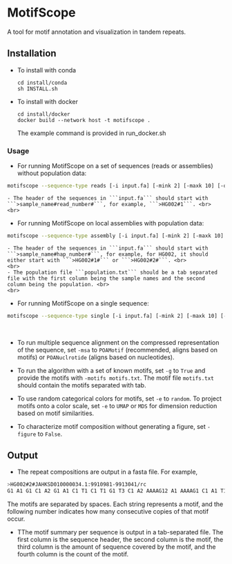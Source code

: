 
# MotifScope
A tool for motif annotation and visualization in tandem repeats.

## Installation
- To install with conda
  ```
  cd install/conda
  sh INSTALL.sh
  ```
- To install with docker
  ```
  cd install/docker
  docker build --network host -t motifscope .
  ```
  The example command is provided in run_docker.sh
  <br>
### Usage
- For running MotifScope on a set of sequences (reads or assemblies) without population data:
```bash
motifscope --sequence-type reads [-i input.fa] [-mink 2] [-maxk 10] [-o output.prefix]
```
    - The header of the sequences in ```input.fa``` should start with ```>sample_name#read_number#```, for example, ```>HG002#1```. <br>
    <br>
- For running MotifScope on local assemblies with population data:
```bash
motifscope --sequence-type assembly [-i input.fa] [-mink 2] [-maxk 10] [-p population.txt] [-o output.prefix]
```
    - The header of the sequences in ```input.fa``` should start with ```>sample_name#hap_number#```, for example, for HG002, it should either start with ```>HG002#1#``` or ```>HG002#2#```. <br>
    <br>
    - The population file ```population.txt``` should be a tab separated file with the first column being the sample names and the second column being the population. <br>
    <br>
    
- For running MotifScope on a single sequence:
```bash
motifscope --sequence-type single [-i input.fa] [-mink 2] [-maxk 10] [-o output.prefix]
```
<br>

- To run multiple sequence alignment on the compressed representation of the sequence, set ```-msa``` to ```POAMotif``` (recommended, aligns based on motifs) or ```POANuclrotide``` (aligns based on nucleotides). <br>

- To run the algorithm with a set of known motifs, set ```-g``` to ```True``` and provide the motifs with ```-motifs motifs.txt```. The motif file ```motifs.txt``` should contain the motifs separated with tab. <br>

- To use random categorical colors for motifs, set ```-e``` to ```random```. To project motifs onto a color scale, set ```-e``` to ```UMAP``` or ```MDS``` for dimension reduction based on motif similarities. <br>

- To characterize motif composition without generating a figure, set ```-figure``` to ```False```. <br>

## Output
- The repeat compositions are output in a fasta file. For example,
```bash
>HG002#2#JAHKSD010000034.1:9910981-9913041/rc
G1 A1 G1 C1 A2 G1 A1 C1 T1 C1 T1 G1 T3 C1 A2 AAAAG12 A1 AAAAG1 C1 A1 T1 G1 T2 C1 T1 A3 G1 A1 G1
```
The motifs are separated by spaces. Each string represents a motif, and the following number indicates how many consecutive copies of that motif occur. <br>

- TThe motif summary per sequence is output in a tab-separated file. The first column is the sequence header, the second column is the motif, the third column is the amount of sequence covered by the motif, and the fourth column is the count of the motif. 
